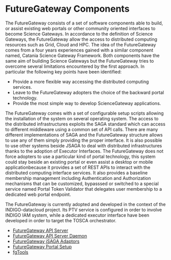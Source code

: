 # FutureGateway Components

The FutureGateway consists of a set of software components able to build, or assist existing web portals or other community oriented 
interfaces to become Science Gateways. In accordance to the definition of Science Gateways, the FutureGateway allow the 
access to distributed computing resources such as Grid, Cloud and HPC. The idea of the FutureGateway comes from a four
years experiences gained with a similar component named, Catania Science Gateway Framework. Both components have the same 
aim of building Science Gateways but the FutureGateway tries to overcome several limitations encountered by the first approach. 
In particular the following key points have been identified:
* Provide a more flexible way accessing the distributed computing services.
* Leave to the FutureGateway adopters the choice of the backward portal technology.
* Provide the most simple way to develop ScienceGateway applications.

The FutureGateway comes with a set of configurable setup scripts allowing the installation of 
the system on several operating system. The access to the distributed infrastructures exploits the SAGA standard 
which can access to different middleware using a common set of API calls. There are many different implementations of 
SAGA and the FutureGateway structure allows to use any of them simply providing the proper interface. It is also possible 
to use other systems beside JSAGA to deal with distributed infrastructures thanks to the adoption of Executor Interfaces. 
The FutureGateway does not force adopters to use a particular kind of portal technology, this system could stay beside an 
existing portal or even assist a desktop or mobile applicationbecause it provides a set of REST APIs to interact with the 
distributed computing interface services. It also provides a baseline membership management including Authentication and 
Authorization mechanisms that can be customized, bypasssed or switched to a special service named Portal Token Validator 
that delegates user membership to a dedicated web portal endpoint.

The FutureGateway is currently adopted and developed in the context of the INDIGO-datacloud project. Its PTV service 
is configured in order to involve INDIGO IAM system, while a dedicated executor interface have been developed in order 
to target the TOSCA orchestrator.


* [FutureGateway API Server](indigo1/fgapiserver1.md)
* [FutureGateway API Server Daemon](indigo1/fgapiserverdaemon1.md)
* [FutureGateway jSAGA Adaptors](indigo1/fg_jsaga_adaptors1.md)
* [FutureGateway Portal Setup](indigo1/fgportalsetup1.md)
* [fgTools](indigo1/fgtools1.md)

